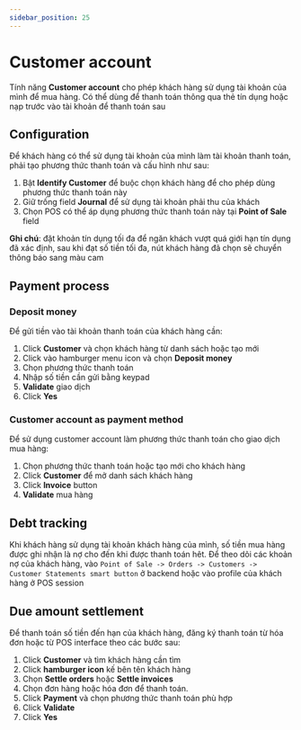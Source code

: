 ```yaml
---
sidebar_position: 25
---
```


# Customer account

Tính năng **Customer account** cho phép khách hàng sử dụng tài khoản của mình để mua hàng. Có thể dùng để thanh toán thông qua thẻ tín dụng
hoặc nạp trước vào tài khoản để thanh toán sau

## Configuration

Để khách hàng có thể sử dụng tài khoản của mình làm tài khoản thanh toán, phải tạo phương thức thanh toán và cấu hình như sau:

1. Bật **Identify Customer** để buộc chọn khách hàng để cho phép dùng phương thức thanh toán này
2. Giữ trống field **Journal** để sử dụng tài khoản phải thu của khách
3. Chọn POS có thể áp dụng phương thức thanh toán này tại **Point of Sale** field

**Ghi chú**: đặt khoản tín dụng tối đa để ngăn khách vượt quá giới hạn tín dụng đã xác định, sau khi đạt số tiền tối đa, nút khách hàng đã chọn sẽ
chuyển thông báo sang màu cam

## Payment process

### Deposit money

Để gửi tiền vào tài khoản thanh toán của khách hàng cần:

1. Click **Customer** và chọn khách hàng từ danh sách hoặc tạo mới
2. Click vào hamburger menu icon và chọn **Deposit money**
3. Chọn phương thức thanh toán
4. Nhập số tiền cần gửi bằng keypad
5. **Validate** giao dịch
6. Click **Yes**

### Customer account as payment method

Để sử dụng customer account làm phương thức thanh toán cho giao dịch mua hàng:

1. Chọn phương thức thanh toán hoặc tạo mới cho khách hàng
2. Click **Customer** để mở danh sách khách hàng
3. Click **Invoice** button
4. **Validate** mua hàng

## Debt tracking

Khi khách hàng sử dụng tài khoản khách hàng của mình, số tiền mua hàng được ghi nhận là nợ cho đến khi được thanh toán hêt.
Để theo dõi các khoản nợ của khách hàng, vào `Point of Sale -> Orders -> Customers -> Customer Statements smart button` ở backend hoặc vào profile của khách hàng ở POS session

## Due amount settlement

Để thanh toán số tiền đến hạn của khách hàng, đăng ký thanh toán từ hóa đơn hoặc từ POS interface theo các bước sau:

1. Click **Customer** và tìm khách hàng cần tìm
2. Click **hamburger icon** kế bên tên khách hàng
3. Chọn **Settle orders** hoặc **Settle invoices**
4. Chọn đơn hàng hoặc hóa đơn để thanh toán.
5. Click **Payment** và chọn phương thức thanh toán phù hợp
6. Click **Validate**
7. Click **Yes**
